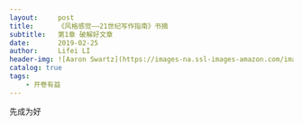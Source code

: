 ```yaml
---
layout:     post
title:      《风格感觉——21世纪写作指南》书摘
subtitle:   第1章 破解好文章
date:       2019-02-25
author:     Lifei LI
header-img: ![Aaron Swartz](https://images-na.ssl-images-amazon.com/images/I/91098p-kWdL.jpg)
catalog: true
tags:
    - 开卷有益
---
```


先成为好
